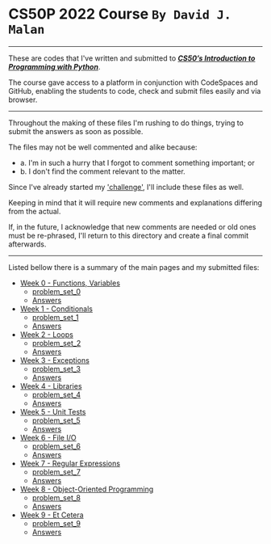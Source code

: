 # CS50P 2022 Course `By David J. Malan`

---

These are codes that I've written and submitted to [***CS50’s Introduction to Programming with Python***](https://cs50.harvard.edu/python/2022/). 

The course gave access to a platform in conjunction with CodeSpaces and GitHub, enabling the students to code, check and submit files easily and via browser. 

---

Throughout the making of these files I'm rushing to do things, trying to submit the answers as soon as possible.

The files may not be well commented and alike because: 
- a. I'm in such a hurry that I forgot to comment something important; or
- b. I don't find the comment relevant to the matter.

Since I've already started my ['challenge'](https://github.com/TDPessoa/my_python_challenge_2022), I'll include these files as well.

Keeping in mind that it will require new comments and explanations differing from the actual.

If, in the future, I acknowledge that new comments are needed or old ones must be re-phrased, I'll return to this directory and create a final commit afterwards.
 

---

Listed bellow there is a summary of the main pages and my submitted files:

* [Week 0 - Functions, Variables](https://cs50.harvard.edu/python/2022/weeks/0/)
    * [problem_set_0](https://cs50.harvard.edu/python/2022/psets/0/)
    * [Answers](https://github.com/TDPessoa/CS50/tree/main/problem_set_0/)
* [Week 1 - Conditionals](https://cs50.harvard.edu/python/2022/weeks/1/)
    * [problem_set_1](https://cs50.harvard.edu/python/2022/psets/1/)
    * [Answers](https://github.com/TDPessoa/CS50/tree/main/problem_set_1/)
* [Week 2 - Loops](https://cs50.harvard.edu/python/2022/weeks/2/)
    * [problem_set_2](https://cs50.harvard.edu/python/2022/psets/2/)
    * [Answers](https://github.com/TDPessoa/CS50/tree/main/problem_set_2/)
* [Week 3 - Exceptions](https://cs50.harvard.edu/python/2022/weeks/3/)
    * [problem_set_3](https://cs50.harvard.edu/python/2022/psets/3/)
    * [Answers](https://github.com/TDPessoa/CS50/tree/main/problem_set_3/)
* [Week 4 - Libraries](https://cs50.harvard.edu/python/2022/weeks/4/)
    * [problem_set_4](https://cs50.harvard.edu/python/2022/psets/4/)
    * [Answers](https://github.com/TDPessoa/CS50/tree/main/problem_set_4)
* [Week 5 - Unit Tests](https://cs50.harvard.edu/python/2022/weeks/5/)
    * [problem_set_5](https://cs50.harvard.edu/python/2022/psets/5/)
    * [Answers](https://github.com/TDPessoa/CS50/tree/main/problem_set_5)
* [Week 6 - File I/O](https://cs50.harvard.edu/python/2022/weeks/6/)
    * [problem_set_6](https://cs50.harvard.edu/python/2022/psets/6/)
    * [Answers](https://github.com/TDPessoa/CS50/tree/main/problem_set_6)
* [Week 7 - Regular Expressions](https://cs50.harvard.edu/python/2022/weeks/7/)
    * [problem_set_7](https://cs50.harvard.edu/python/2022/psets/7/)
    * [Answers](https://github.com/TDPessoa/CS50/tree/main/problem_set_7)
* [Week 8 - Object-Oriented Programming](https://cs50.harvard.edu/python/2022/weeks/8/)
    * [problem_set_8](https://cs50.harvard.edu/python/2022/psets/8/)
    * [Answers](https://github.com/TDPessoa/CS50/tree/main/problem_set_8)
* [Week 9 - Et Cetera](https://cs50.harvard.edu/python/2022/weeks/9/)
    * [problem_set_9](https://cs50.harvard.edu/python/2022/psets/9/)
    * [Answers](https://github.com/TDPessoa/CS50/tree/main/problem_set_9)